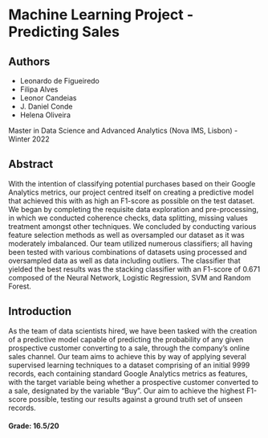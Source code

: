 # Machine Learning Project - Predicting Sales

## Authors
- Leonardo de Figueiredo
- Filipa Alves
- Leonor Candeias
- J. Daniel Conde
- Helena Oliveira

Master in Data Science and Advanced Analytics (Nova IMS, Lisbon) - Winter 2022

## Abstract
With the intention of classifying potential purchases based on their Google Analytics metrics, our project centred itself on creating a predictive model that achieved this with as high an F1-score as possible on the test dataset. We began by completing the requisite data exploration and pre-processing, in which we conducted coherence checks, data splitting, missing values treatment amongst other techniques. We concluded by conducting various feature selection methods as well as oversampled our dataset as it was moderately imbalanced. Our team utilized numerous classifiers; all having been tested with various combinations of datasets using processed and oversampled data as well as data including outliers. The classifier that yielded the best results was the stacking classifier with an F1-score of 0.671 composed of the Neural Network, Logistic Regression, SVM and Random Forest.

## Introduction
As the team of data scientists hired, we have been tasked with the creation of a predictive model capable of predicting the probability of any given prospective customer converting to a sale, through the company’s online sales channel. Our team aims to achieve this by way of applying several supervised learning techniques to a dataset comprising of an initial 9999 records, each containing standard Google Analytics metrics as features, with the target variable being whether a prospective customer converted to a sale, designated by the variable “Buy”. Our aim to achieve the highest F1-score possible, testing our results against a ground truth set of unseen records.

#### Grade: 16.5/20
